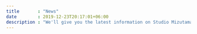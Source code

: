 ```yaml
---
title       : "News"
date        : 2019-12-23T20:17:01+06:00
description : "We'll give you the latest information on Studio Mizutama."
---
```


